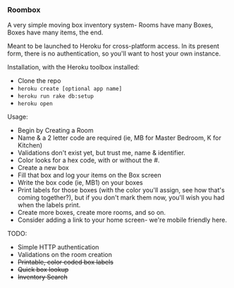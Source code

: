 ### Roombox

A very simple moving box inventory system- Rooms have many Boxes, Boxes have many items, the end.

Meant to be launched to Heroku for cross-platform access. In its present form, there is no authentication, so you'll want to host your own instance.

Installation, with the Heroku toolbox installed:

* Clone the repo
* `heroku create [optional app name]`
* `heroku run rake db:setup`
* `heroku open`

Usage:
* Begin by Creating a Room
* Name & a 2 letter code are required (ie, MB for Master Bedroom, K for Kitchen)
* Validations don't exist yet, but trust me, name & identifier.
* Color looks for a hex code, with or without the #.
* Create a new box
* Fill that box and log your items on the Box screen
* Write the box code (ie, MB1) on your boxes
* Print labels for those boxes (with the color you'll assign, see how that's coming together?), but if you don't mark them now, you'll wish you had when the labels print.
* Create more boxes, create more rooms, and so on.
* Consider adding a link to your home screen- we're mobile friendly here.

TODO:
* Simple HTTP authentication
* Validations on the room creation
* ~~Printable, color coded box labels~~
* ~~Quick box lookup~~
* ~~Inventory Search~~
